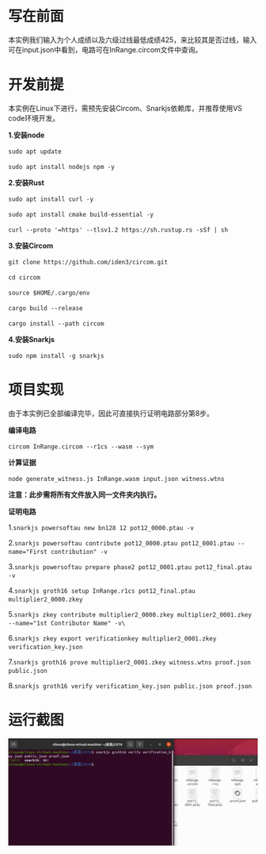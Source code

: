 写在前面
=

本实例我们输入为个人成绩以及六级过线最低成绩425，来比较其是否过线，输入可在input.json中看到，电路可在InRange.circom文件中查询。

开发前提
=

本实例在Linux下进行，需预先安装Circom、Snarkjs依赖库，并推荐使用VS code环境开发。

__1.安装node__

`sudo apt update`

`sudo apt install nodejs npm -y`

__2.安装Rust__

`sudo apt install curl -y`

`sudo apt install cmake build-essential -y`

`curl --proto '=https' --tlsv1.2 https://sh.rustup.rs -sSf | sh`

__3.安装Circom__

`git clone https://github.com/iden3/circom.git`

`cd circom`

`source $HOME/.cargo/env`

`cargo build --release`

`cargo install --path circom`

__4.安装Snarkjs__

`sudo npm install -g snarkjs`

项目实现
=

由于本实例已全部编译完毕，因此可直接执行证明电路部分第8步。

__编译电路__

`circom InRange.circom --r1cs --wasm --sym`

__计算证据__

`node generate_witness.js InRange.wasm input.json witness.wtns`

**__注意：此步需将所有文件放入同一文件夹内执行。__**

__证明电路__

1.`snarkjs powersoftau new bn128 12 pot12_0000.ptau -v`

2.`snarkjs powersoftau contribute pot12_0000.ptau pot12_0001.ptau --name="First contribution" -v`

3.`snarkjs powersoftau prepare phase2 pot12_0001.ptau pot12_final.ptau -v`

4.`snarkjs groth16 setup InRange.r1cs pot12_final.ptau multiplier2_0000.zkey`

5.`snarkjs zkey contribute multiplier2_0000.zkey multiplier2_0001.zkey --name="1st Contributor Name" -v\`

6.`snarkjs zkey export verificationkey multiplier2_0001.zkey verification_key.json`

7.`snarkjs groth16 prove multiplier2_0001.zkey witness.wtns proof.json public.json`

8.`snarkjs groth16 verify verification_key.json public.json proof.json`

运行截图
=

![image](https://github.com/CLiangH/Picture/blob/main/ZK6.png)
